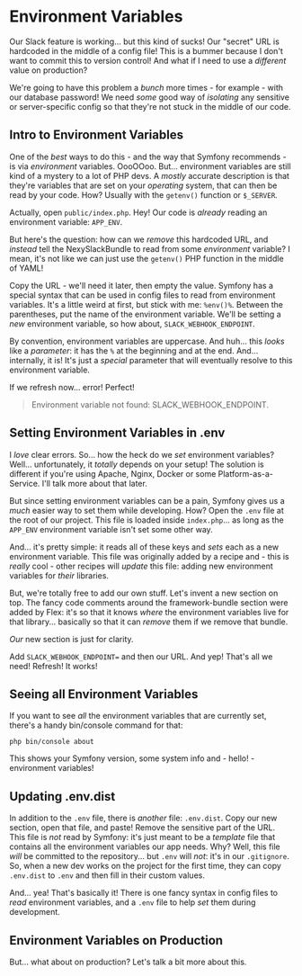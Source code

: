 # Environment Variables

Our Slack feature is working... but this kind of sucks! Our "secret" URL is hardcoded
in the middle of a config file! This is a bummer because I don't want to commit
this to version control! And what if I need to use a *different* value on production?

We're going to have this problem a *bunch* more times - for example - with our database
password! We need *some* good way of *isolating* any sensitive or server-specific
config so that they're not stuck in the middle of our code.

## Intro to Environment Variables

One of the *best* ways to do this - and the way that Symfony recommends - is via
*environment* variables. OooOOoo. But... environment variables are still kind of
a mystery to a lot of PHP devs. A *mostly* accurate description is that they're
variables that are set on your *operating* system, that can then be read by your
code. How? Usually with the `getenv()` function or `$_SERVER`.

Actually, open `public/index.php`. Hey! Our code is *already* reading an environment
variable: `APP_ENV`.

But here's the question: how can we *remove* this hardcoded URL, and *instead* tell
the NexySlackBundle to read from some *environment* variable? I mean, it's not like
we can just use the `getenv()` PHP function in the middle of YAML!

Copy the URL - we'll need it later, then empty the value. Symfony has a special syntax
that can be used in config files to read from environment variables. It's a little
weird at first, but stick with me: `%env()%`. Between the parentheses, put the name
of the environment variable. We'll be setting a *new* environment variable, so how
about, `SLACK_WEBHOOK_ENDPOINT`.

By convention, environment variables are uppercase. And huh... this *looks* like
a *parameter*: it has the `%` at the beginning and at the end. And... internally,
it is! It's just a *special* parameter that will eventually resolve to this environment
variable.

If we refresh now... error! Perfect!

> Environment variable not found: SLACK_WEBHOOK_ENDPOINT.

## Setting Environment Variables in .env

I *love* clear errors. So... how the heck do we *set* environment variables? Well...
unfortunately, it *totally* depends on your setup! The solution is different if
you're using Apache, Nginx, Docker or some Platform-as-a-Service. I'll talk more
about that later.

But since setting environment variables can be a pain, Symfony gives us a *much*
easier way to set them while developing. How? Open the `.env` file at the root of
our project. This file is loaded inside `index.php`... as long as the `APP_ENV`
environment variable isn't set some other way.

And... it's pretty simple: it reads all of these keys and *sets* each as a new
environment variable. This file was originally added by a recipe and - this is
*really* cool - other recipes will *update* this file: adding new environment variables
for *their* libraries.

But, we're totally free to add our own stuff. Let's invent a new section on top.
The fancy code comments around the framework-bundle section were added by Flex:
it's so that it knows *where* the environment variables live for that library...
basically so that it can *remove* them if we remove that bundle.

*Our* new section is just for clarity.

Add `SLACK_WEBHOOK_ENDPOINT=` and then our URL. And yep! That's all we need!
Refresh! It works!

## Seeing all Environment Variables

If you want to see *all* the environment variables that are currently set, there's
a handy bin/console command for that:

```terminal
php bin/console about
```

This shows your Symfony version, some system info and - hello! - environment variables!

## Updating .env.dist

In addition to the `.env` file, there is *another* file: `.env.dist`. Copy our new
section, open that file, and paste! Remove the sensitive part of the URL. This file
is *not* read by Symfony: it's just meant to be a *template* file that contains
all the environment variables our app needs. Why? Well, this file *will* be committed
to the repository... but `.env` will *not*: it's in our `.gitignore`. So, when a
new dev works on the project for the first time, they can copy `.env.dist` to `.env`
and then fill in their custom values.

And... yea! That's basically it! There is one fancy syntax in config files to *read*
environment variables, and a `.env` file to help *set* them during development.

## Environment Variables on Production

But... what about on production? Let's talk a bit more about this.

